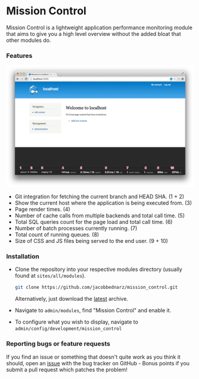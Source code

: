 # Mission Control

Mission Control is a lightweight application performance monitoring module that
aims to give you a high level overview without the added bloat that other
modules do.

### Features

![screenshot](screenshot.png)

- Git integration for fetching the current branch and HEAD SHA. (1 + 2)
- Show the current host where the application is being executed from. (3)
- Page render times. (4)
- Number of cache calls from multiple backends and total call time. (5)
- Total SQL queries count for the page load and total call time. (6)
- Number of batch processes currently running. (7)
- Total count of running queues. (8)
- Size of CSS and JS files being served to the end user. (9 + 10)

### Installation

- Clone the repository into your respective modules directory (usually found at
`sites/all/modules`).

  ```bash
  git clone https://github.com/jacobbednarz/mission_control.git
  ```

  Alternatively, just download the [latest](https://github.com/jacobbednarz/mission_control/archive/master.zip)
  archive.

- Navigate to `admin/modules`, find "Mission Control" and enable it.
- To configure what you wish to display, navigate to `admin/config/development/mission_control`

### Reporting bugs or feature requests

If you find an issue or something that doesn't quite work as you think it
should, open an [issue](https://github.com/jacobbednarz/mission_control/issues/new)
with the bug tracker on GitHub - Bonus points if you submit a pull request
which patches the problem!
